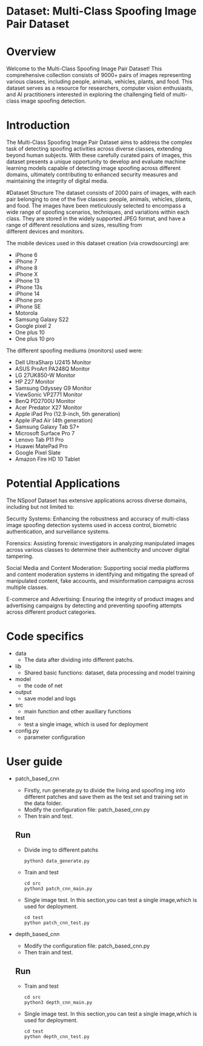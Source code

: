 # Dataset: Multi-Class Spoofing Image Pair Dataset

# Overview

Welcome to the Multi-Class Spoofing Image Pair Dataset! 
This comprehensive collection consists of 9000+ pairs of images representing various 
classes, including people, animals, vehicles, plants, and food. 
This dataset serves as a resource for researchers, computer vision enthusiasts, and
AI practitioners interested in exploring the challenging field of multi-class image spoofing detection.

# Introduction
The Multi-Class Spoofing Image Pair Dataset aims to address the complex task of detecting 
spoofing activities across diverse classes, extending beyond human subjects. 
With these carefully curated pairs of images, this dataset presents a unique opportunity to develop 
and evaluate machine learning models capable of detecting image spoofing across different domains, 
ultimately contributing to enhanced security measures and maintaining the integrity of digital media.

#Dataset Structure
The dataset consists of 2000 pairs of images, with each pair belonging to one of the five classes: 
people, animals, vehicles, plants, and food. The images have been meticulously selected to encompass 
a wide range of spoofing scenarios, techniques, and variations within each class. They are stored in 
the widely supported JPEG format, and have a range of different resolutions and sizes, resulting from  
different devices and monitors. 

The mobile devices used in this dataset creation (via crowdsourcing) are:
- iPhone 6
- iPhone 7
- iPhone 8
- iPhone X
- iPhone 13
- iPhone 13s
- iPhone 14
- iPhone pro 
- iPhone SE
- Motorola 
- Samsung Galaxy S22
- Google pixel 2
- One plus 10 
- One plus 10 pro

The different spoofing mediums (monitors) used were:
- Dell UltraSharp U2415 Monitor
- ASUS ProArt PA248Q Monitor
- LG 27UK850-W Monitor
- HP Z27 Monitor
- Samsung Odyssey G9 Monitor
- ViewSonic VP2771 Monitor
- BenQ PD2700U Monitor
- Acer Predator X27 Monitor
- Apple iPad Pro (12.9-inch, 5th generation)
- Apple iPad Air (4th generation)
- Samsung Galaxy Tab S7+
- Microsoft Surface Pro 7
- Lenovo Tab P11 Pro
- Huawei MatePad Pro
- Google Pixel Slate
- Amazon Fire HD 10 Tablet

# Potential Applications

The NSpoof Dataset has extensive applications across diverse domains, including but not limited to:

Security Systems: Enhancing the robustness and accuracy of multi-class image spoofing detection systems used in access control, biometric authentication, and surveillance systems.

Forensics: Assisting forensic investigators in analyzing manipulated images across various classes to determine their authenticity and uncover digital tampering.

Social Media and Content Moderation: Supporting social media platforms and content moderation systems in identifying and mitigating the spread of manipulated content, fake accounts, and misinformation campaigns across multiple classes.

E-commerce and Advertising: Ensuring the integrity of product images and advertising campaigns by detecting and preventing spoofing attempts across different product categories.


# Code specifics
- data
    - The data after dividing into different patchs.
- lib
    - Shared basic functions: dataset, data processing and model training 
- model
    - the code of net
- output
    - save model and logs
- src
    - main function and other auxiliary functions
- test
    - test a single image, which is used for deployment 
- config.py
    - parameter configuration


# User guide
- patch_based_cnn
    - Firstly, run generate.py to divide the living and spoofing img into different patches and save them as the test set and training set in the data folder. 
    - Modify the configuration file: patch_based_cnn.py
    - Then train and test.

    ## Run
    
    - Divide img to different patchs
        ```
        python3 data_generate.py
        ```
    
    - Train and test
        ```
        cd src
        python3 patch_cnn_main.py
        ```
    - Single image test. In this section,you can test a single image,which is used for deployment.
        ```
        cd test 
        python patch_cnn_test.py
        ```
        
- depth_based_cnn
    - Modify the configuration file: patch_based_cnn.py
    - Then train and test.

    ## Run
    
    - Train and test
        ```
        cd src
        python3 depth_cnn_main.py
        ```
    - Single image test. In this section,you can test a single image,which is used for deployment.
        ```
        cd test 
        python depth_cnn_test.py
        ```

